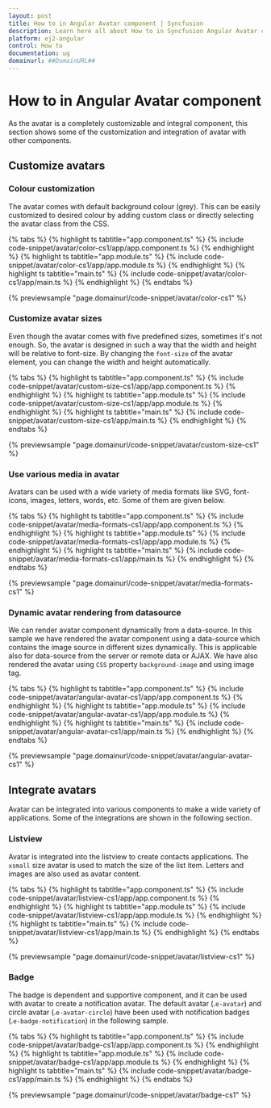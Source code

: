```yaml
---
layout: post
title: How to in Angular Avatar component | Syncfusion
description: Learn here all about How to in Syncfusion Angular Avatar component of Syncfusion Essential JS 2 and more.
platform: ej2-angular
control: How to 
documentation: ug
domainurl: ##DomainURL##
---
```


# How to in Angular Avatar component

As the avatar is a completely customizable and integral component, this section shows some of the
customization and integration of avatar with other components.

## Customize avatars

### Colour customization

The avatar comes with default background colour (grey). This can be easily customized to desired colour
by adding custom class or directly selecting the avatar class from the CSS.

{% tabs %}
{% highlight ts tabtitle="app.component.ts" %}
{% include code-snippet/avatar/color-cs1/app/app.component.ts %}
{% endhighlight %}
{% highlight ts tabtitle="app.module.ts" %}
{% include code-snippet/avatar/color-cs1/app/app.module.ts %}
{% endhighlight %}
{% highlight ts tabtitle="main.ts" %}
{% include code-snippet/avatar/color-cs1/app/main.ts %}
{% endhighlight %}
{% endtabs %}
  
{% previewsample "page.domainurl/code-snippet/avatar/color-cs1" %}

### Customize avatar sizes

Even though the avatar comes with five predefined sizes, sometimes it's not enough. So, the avatar is
designed in such a way that the width and height will be relative to font-size. By changing the
`font-size` of the avatar element, you can change the width and height automatically.

{% tabs %}
{% highlight ts tabtitle="app.component.ts" %}
{% include code-snippet/avatar/custom-size-cs1/app/app.component.ts %}
{% endhighlight %}
{% highlight ts tabtitle="app.module.ts" %}
{% include code-snippet/avatar/custom-size-cs1/app/app.module.ts %}
{% endhighlight %}
{% highlight ts tabtitle="main.ts" %}
{% include code-snippet/avatar/custom-size-cs1/app/main.ts %}
{% endhighlight %}
{% endtabs %}
  
{% previewsample "page.domainurl/code-snippet/avatar/custom-size-cs1" %}

### Use various media in avatar

Avatars can be used with a wide variety of media formats like SVG, font-icons, images, letters, words,
etc. Some of them are given below.

{% tabs %}
{% highlight ts tabtitle="app.component.ts" %}
{% include code-snippet/avatar/media-formats-cs1/app/app.component.ts %}
{% endhighlight %}
{% highlight ts tabtitle="app.module.ts" %}
{% include code-snippet/avatar/media-formats-cs1/app/app.module.ts %}
{% endhighlight %}
{% highlight ts tabtitle="main.ts" %}
{% include code-snippet/avatar/media-formats-cs1/app/main.ts %}
{% endhighlight %}
{% endtabs %}
  
{% previewsample "page.domainurl/code-snippet/avatar/media-formats-cs1" %}

### Dynamic avatar rendering from datasource

We can render avatar component dynamically from a data-source. In this sample we have rendered the avatar component
using a data-source which contains the image source in different sizes dynamically. This is applicable also for
data-source from the server or remote data or AJAX. We have also rendered the avatar using `CSS` property
`background-image` and using image tag.

{% tabs %}
{% highlight ts tabtitle="app.component.ts" %}
{% include code-snippet/avatar/angular-avatar-cs1/app/app.component.ts %}
{% endhighlight %}
{% highlight ts tabtitle="app.module.ts" %}
{% include code-snippet/avatar/angular-avatar-cs1/app/app.module.ts %}
{% endhighlight %}
{% highlight ts tabtitle="main.ts" %}
{% include code-snippet/avatar/angular-avatar-cs1/app/main.ts %}
{% endhighlight %}
{% endtabs %}
  
{% previewsample "page.domainurl/code-snippet/avatar/angular-avatar-cs1" %}

## Integrate avatars

Avatar can be integrated into various components to make a wide variety of applications. Some of the
integrations are shown in the following section.

### Listview

Avatar is integrated into the listview to create contacts applications. The `xsmall` size avatar is
used to match the size of the list item. Letters and images are also used as avatar content.

{% tabs %}
{% highlight ts tabtitle="app.component.ts" %}
{% include code-snippet/avatar/listview-cs1/app/app.component.ts %}
{% endhighlight %}
{% highlight ts tabtitle="app.module.ts" %}
{% include code-snippet/avatar/listview-cs1/app/app.module.ts %}
{% endhighlight %}
{% highlight ts tabtitle="main.ts" %}
{% include code-snippet/avatar/listview-cs1/app/main.ts %}
{% endhighlight %}
{% endtabs %}
  
{% previewsample "page.domainurl/code-snippet/avatar/listview-cs1" %}

### Badge

The badge is dependent and supportive component, and it can be used with avatar to create a notification avatar.
The default avatar (.`e-avatar`) and circle avatar (.`e-avatar-circle`) have been used with notification
badges (.`e-badge-notification`) in the following sample.

{% tabs %}
{% highlight ts tabtitle="app.component.ts" %}
{% include code-snippet/avatar/badge-cs1/app/app.component.ts %}
{% endhighlight %}
{% highlight ts tabtitle="app.module.ts" %}
{% include code-snippet/avatar/badge-cs1/app/app.module.ts %}
{% endhighlight %}
{% highlight ts tabtitle="main.ts" %}
{% include code-snippet/avatar/badge-cs1/app/main.ts %}
{% endhighlight %}
{% endtabs %}
  
{% previewsample "page.domainurl/code-snippet/avatar/badge-cs1" %}